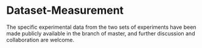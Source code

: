 # Dataset-Measurement
The specific experimental data from the two sets of experiments have been made publicly available in the branch of master, and further discussion and collaboration are welcome. 
